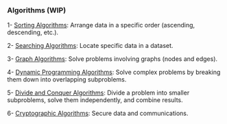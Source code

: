 ### Algorithms (WIP)

1- [Sorting Algorithms](./sorting/intro.md): Arrange data in a specific order (ascending, descending, etc.).

2- [Searching Algorithms](./searching/intro.md): Locate specific data in a dataset.

3- [Graph Algorithms](./graph/intro.md): Solve problems involving graphs (nodes and edges).

4- [Dynamic Programming Algorithms](./dynamic-programming/intro.md): Solve complex problems by breaking them 
down into overlapping subproblems.

5- [Divide and Conquer Algorithms](./divide-conquer/intro.md): Divide a problem into smaller subproblems, solve them independently, and combine results.

6- [Cryptographic Algorithms](./cryptographic): Secure data and communications.

<!-- 

# Machine Learning Algorithms
**Purpose:** Learn patterns and make predictions from data.

**Examples:**
- Linear Regression
- Decision Trees
- Support Vector Machines
- Neural Networks
- K-Means Clustering

# Numerical Algorithms
**Purpose:** Solve mathematical problems computationally.

**Examples:**
- Gaussian Elimination (Linear Systems)
- Newton-Raphson Method (Root Finding)
- Monte Carlo Methods (Simulations)

# String Processing Algorithms
**Purpose:** Operate on and analyze strings.

**Examples:**
- Knuth-Morris-Pratt (KMP) Algorithm
- Rabin-Karp Algorithm
- Levenshtein Distance
- Suffix Trees and Arrays

# Optimization Algorithms
**Purpose:** Find the best solution under given constraints.

**Examples:**
- Gradient Descent
- Simulated Annealing
- Genetic Algorithms
- Linear Programming

# Concurrent and Parallel Algorithms
**Purpose:** Optimize computations across multiple processors or threads.

**Examples:**
- MapReduce
- Fork-Join Algorithms
- Work Stealing Schedulers

# Randomized Algorithms
**Purpose:** Use randomness for computational processes.

**Examples:**
- QuickSort (Randomized Pivot)
- Monte Carlo Algorithms
- Las Vegas Algorithms

# Miscellaneous Algorithms
**Compression Algorithms:**
- Huffman Encoding
- LZW

**Simulation Algorithms:**
- Monte Carlo Simulation

**Data Structure-Specific Algorithms:**
- AVL Tree Rotations
- Hashing Techniques. Sorting Algorithms

-->